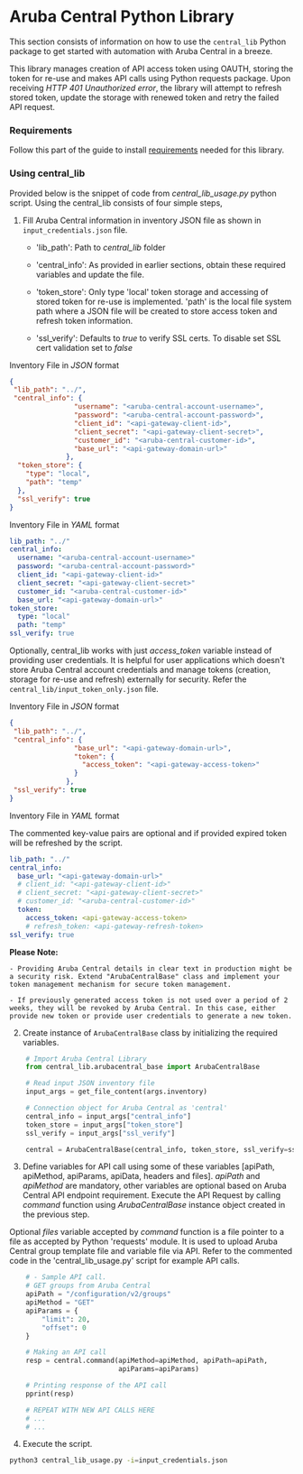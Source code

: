 # Aruba Central Python Library

This section consists of information on how to use the `central_lib` Python package to get started with automation with Aruba Central in a breeze.

This library manages creation of API access token using OAUTH, storing the token for re-use and makes API calls using Python requests package. Upon receiving *HTTP 401 Unauthorized error*, the library will attempt to refresh stored token, update the storage with renewed token and retry the failed API request.

### Requirements
Follow this part of the guide to install [requirements](/rest-api-python-scripts#getting-started-with-automation-using-aruba-central-api) needed for this library.

### Using central_lib

Provided below is the snippet of code from *central_lib_usage.py* python script. Using the central_lib consists of four simple steps,

1. Fill Aruba Central information in inventory JSON file as shown in `input_credentials.json` file.

   - 'lib_path': Path to *central_lib* folder

   - 'central_info': As provided in earlier sections, obtain these required variables and update the file.

   - 'token_store': Only type 'local' token storage and accessing of stored token for re-use is implemented. 'path' is the local file system path where a JSON file will be created to store access token and refresh token information.

   - 'ssl_verify': Defaults to *true* to verify SSL certs. To disable set SSL cert validation set to *false*

Inventory File in *JSON* format

```json
{
 "lib_path": "../",
 "central_info": {
                "username": "<aruba-central-account-username>",
                "password": "<aruba-central-account-password>",
                "client_id": "<api-gateway-client-id>",
                "client_secret": "<api-gateway-client-secret>",
                "customer_id": "<aruba-central-customer-id>",
                "base_url": "<api-gateway-domain-url>"
              },
  "token_store": {
    "type": "local",
    "path": "temp"
  },
  "ssl_verify": true
}
```

Inventory File in *YAML* format

```yaml
lib_path: "../"
central_info:
  username: "<aruba-central-account-username>"
  password: "<aruba-central-account-password>"
  client_id: "<api-gateway-client-id>"
  client_secret: "<api-gateway-client-secret>"
  customer_id: "<aruba-central-customer-id>"
  base_url: "<api-gateway-domain-url>"
token_store:
  type: "local"
  path: "temp"
ssl_verify: true
```

Optionally, central_lib works with just *access_token* variable instead of providing user credentials. It is helpful for user applications which doesn't store Aruba Central account credentials and manage tokens (creation, storage for re-use and refresh) externally for security. Refer the `central_lib/input_token_only.json` file.

Inventory File in *JSON* format
```json
{
 "lib_path": "../",
 "central_info": {
                "base_url": "<api-gateway-domain-url>",
                "token": {
                  "access_token": "<api-gateway-access-token>"
                }
              },
 "ssl_verify": true
}
```
Inventory File in *YAML* format

The commented key-value pairs are optional and if provided expired token will be refreshed by the script.

```YAML
lib_path: "../"
central_info:
  base_url: "<api-gateway-domain-url>"
  # client_id: "<api-gateway-client-id>"
  # client_secret: "<api-gateway-client-secret>"
  # customer_id: "<aruba-central-customer-id>"
  token:
    access_token: <api-gateway-access-token>
    # refresh_token: <api-gateway-refresh-token>
ssl_verify: true
```

**Please Note:**

    - Providing Aruba Central details in clear text in production might be a security risk. Extend "ArubaCentralBase" class and implement your token management mechanism for secure token management.

    - If previously generated access token is not used over a period of 2 weeks, they will be revoked by Aruba Central. In this case, either provide new token or provide user credentials to generate a new token.

2. Create instance of `ArubaCentralBase` class by initializing the required variables.

```python
    # Import Aruba Central Library
    from central_lib.arubacentral_base import ArubaCentralBase

    # Read input JSON inventory file
    input_args = get_file_content(args.inventory)

    # Connection object for Aruba Central as 'central'
    central_info = input_args["central_info"]
    token_store = input_args["token_store"]
    ssl_verify = input_args["ssl_verify"]

    central = ArubaCentralBase(central_info, token_store, ssl_verify=ssl_verify)
```

3. Define variables for API call using some of these variables [apiPath, apiMethod, apiParams, apiData, headers and files]. *apiPath* and *apiMethod* are mandatory, other variables are optional based on Aruba Central API endpoint requirement. Execute the API Request by calling *command* function using *ArubaCentralBase* instance object created in the previous step.

Optional *files* variable accepted by *command* function is a file pointer to a file as accepted by Python 'requests' module. It is used to upload Aruba Central group template file and variable file via API. Refer to the commented code in the 'central_lib_usage.py' script for example API calls.

```python
    # - Sample API call.
    # GET groups from Aruba Central
    apiPath = "/configuration/v2/groups"
    apiMethod = "GET"
    apiParams = {
        "limit": 20,
        "offset": 0
    }

    # Making an API call
    resp = central.command(apiMethod=apiMethod, apiPath=apiPath,
                           apiParams=apiParams)

    # Printing response of the API call
    pprint(resp)

    # REPEAT WITH NEW API CALLS HERE
    # ...
    # ...

```

4. Execute the script.

```bash
python3 central_lib_usage.py -i=input_credentials.json
```
